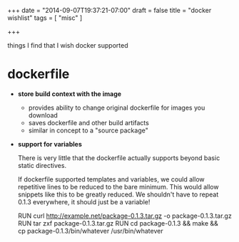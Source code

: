 +++
date = "2014-09-07T19:37:21-07:00"
draft = false
title = "docker wishlist"
tags = [ "misc" ]

+++

things I find that I wish docker supported


dockerfile
========================

- **store build context with the image**

   - provides ability to change original dockerfile for images you download
   - saves dockerfile and other build artifacts
   - similar in concept to a "source package"

- **support for variables**

  There is very little that the dockerfile actually supports beyond basic static directives.

  If dockerfile supported templates and variables, we could allow repetitive lines to be reduced to
  the bare minimum. This would allow snippets like this to be greatly reduced. We shouldn't have to
  repeat 0.1.3 everywhere, it should just be a variable!

    RUN curl http://example.net/package-0.1.3.tar.gz -o package-0.1.3.tar.gz
    RUN tar zxf package-0.1.3.tar.gz 
    RUN cd package-0.1.3 && make && \
        cp package-0.1.3/bin/whatever /usr/bin/whatever




